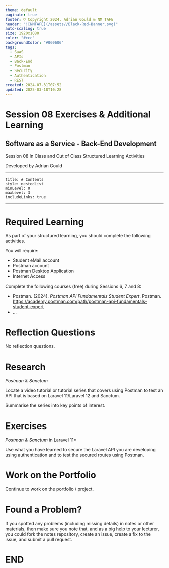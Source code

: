 ```yaml
---
theme: default
paginate: true
footer: © Copyright 2024, Adrian Gould & NM TAFE
header: "![NMTAFE](/assets//Black-Red-Banner.svg)"
auto-scaling: true
size: 1920x1080
color: "#ccc"
backgroundColor: "#060606"
tags:
  - SaaS
  - APIs
  - Back-End
  - Postman
  - Security
  - Authentication
  - REST
created: 2024-07-31T07:52
updated: 2025-03-18T10:28
---
```


# Session 08 Exercises & Additional Learning

## Software as a Service - Back-End Development

Session 08 In Class and Out of Class Structured Learning Activities

Developed by Adrian Gould

---

```table-of-contents
title: # Contents
style: nestedList
minLevel: 0
maxLevel: 3
includeLinks: true
```

---

# Required Learning

As part of your structured learning, you should complete the following activities.

You will require:

- Student eMail account
- Postman account
- Postman Desktop Application
- Internet Access

Complete the following courses (free) during Sessions 6, 7 and 8:

- Postman. (2024). _Postman API Fundamentals Student Expert_. Postman. https://academy.postman.com/path/postman-api-fundamentals-student-expert
- ...


# Reflection Questions

No reflection questions.

# Research

*Postman & Sanctum*

Locate a video tutorial or tutorial series that covers using Postman to test an API that is based on Laravel 11/Laravel 12 and Sanctum.

Summarise the series into key points of interest.

# Exercises

*Postman & Sanctum* in Laravel 11*

Use what you have learned to secure the Laravel API you are developing using authentication and to test the secured routes using Postman.


# Work on the Portfolio

Continue to work on the portfolio / project.


# Found a Problem?
 
If you spotted any problems (including missing details) in notes or other materials, then make sure you note that, and as a big help to your lecturer, you could fork the notes repository, create an issue, create a fix to the issue, and submit a pull request.





# END

